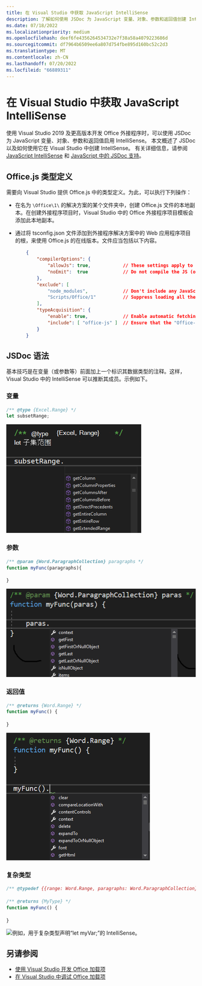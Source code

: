 ```yaml
---
title: 在 Visual Studio 中获取 JavaScript IntelliSense
description: 了解如何使用 JSDoc 为 JavaScript 变量、对象、参数和返回值创建 IntelliSense。
ms.date: 07/18/2022
ms.localizationpriority: medium
ms.openlocfilehash: deef6fe4356264534732e7f38a58a4079223686d
ms.sourcegitcommit: df7964b6509ee6a807d754fbe895d160bc52c2d3
ms.translationtype: MT
ms.contentlocale: zh-CN
ms.lasthandoff: 07/20/2022
ms.locfileid: "66889311"
---
```

# <a name="get-javascript-intellisense-in-visual-studio"></a>在 Visual Studio 中获取 JavaScript IntelliSense

使用 Visual Studio 2019 及更高版本开发 Office 外接程序时，可以使用 JSDoc 为 JavaScript 变量、对象、参数和返回值启用 IntelliSense。 本文概述了 JSDoc 以及如何使用它在 Visual Studio 中创建 IntellSense。 有关详细信息，请参阅 [JavaScript IntelliSense](/visualstudio/ide/javascript-intellisense) 和 [JavaScript 中的 JSDoc 支持](https://github.com/Microsoft/TypeScript/wiki/JsDoc-support-in-JavaScript)。

## <a name="officejs-type-definitions"></a>Office.js 类型定义

需要向 Visual Studio 提供 Office.js 中的类型定义。为此，可以执行下列操作：

- 在名为 `\Office\1\` 的解决方案的某个文件夹中，创建 Office.js 文件的本地副本。在创建外接程序项目时，Visual Studio 中的 Office 外接程序项目模板会添加此本地副本。
- 通过将 tsconfig.json 文件添加到外接程序解决方案中的 Web 应用程序项目的根，来使用 Office.js 的在线版本。文件应当包括以下内容。

    ```json
        {
            "compilerOptions": {
                "allowJs": true,            // These settings apply to JavaScript files also.
                "noEmit":  true             // Do not compile the JS (or TS) files in this project.
            },
            "exclude": [
                "node_modules",             // Don't include any JavaScript found under "node_modules".
                "Scripts/Office/1"          // Suppress loading all the JavaScript files from the Office NuGet package.
            ],
            "typeAcquisition": {
                "enable": true,             // Enable automatic fetching of type definitions for detected JavaScript libraries.
                "include": [ "office-js" ]  // Ensure that the "Office-js" type definition is fetched.
            }
        }
    ```

## <a name="jsdoc-syntax"></a>JSDoc 语法

基本技巧是在变量（或参数等）前面加上一个标识其数据类型的注释。这样，Visual Studio 中的 IntelliSense 可以推断其成员。示例如下。

### <a name="variable"></a>变量

```js
/** @type {Excel.Range} */
let subsetRange;
```

![“subsetRange”变量的 IntelliSense 摘录。](../images/intellisense-vs22-var.png)

### <a name="parameter"></a>参数

```js
/** @param {Word.ParagraphCollection} paragraphs */
function myFunc(paragraphs){

}
```

![JavaScript 示例) 中“paras”参数 (“paragraphs”参数的 IntelliSense 摘录。](../images/intellisense-vs17-param.png)

### <a name="return-value"></a>返回值

```js
/** @returns {Word.Range} */
function myFunc() {

}
```

![IntelliSense 的“myFunc () ”返回值摘录。](../images/intellisense-vs17-return.png)

### <a name="complex-types"></a>复杂类型

```js
/** @typedef {{range: Word.Range, paragraphs: Word.ParagraphCollection}} MyType

/** @returns {MyType} */
function myFunc() {

}
```

![例如，用于复杂类型声明“let myVar;”的 IntelliSense。](../images/intellisense-vs22-complex-type.png)

## <a name="see-also"></a>另请参阅

- [使用 Visual Studio 开发 Office 加载项](develop-add-ins-visual-studio.md)
- [在 Visual Studio 中调试 Office 加载项](debug-office-add-ins-in-visual-studio.md)
